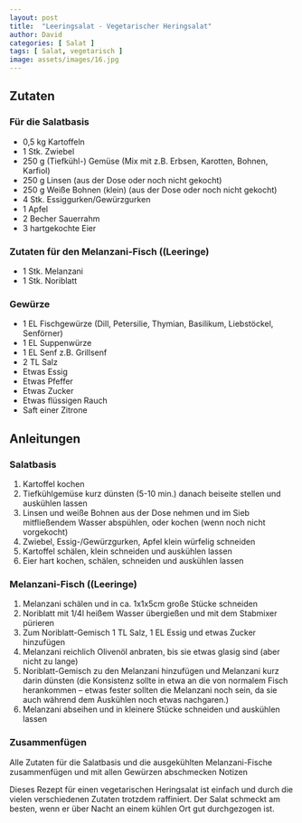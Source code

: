 ```yaml
---
layout: post
title:  "Leeringsalat - Vegetarischer Heringsalat"
author: David
categories: [ Salat ]
tags: [ Salat, vegetarisch ]
image: assets/images/16.jpg
---
```


## Zutaten

### Für die Salatbasis
- 0,5 kg Kartoffeln
- 1 Stk. Zwiebel
- 250 g (Tiefkühl-) Gemüse (Mix mit z.B. Erbsen, Karotten, Bohnen, Karfiol)
- 250 g Linsen (aus der Dose oder noch nicht gekocht)
- 250 g Weiße Bohnen (klein) (aus der Dose oder noch nicht gekocht)
- 4 Stk. Essiggurken/Gewürzgurken
- 1 Apfel
- 2 Becher Sauerrahm
- 3 hartgekochte Eier

### Zutaten für den Melanzani-Fisch ((Leeringe)
- 1 Stk. Melanzani
- 1 Stk. Noriblatt

### Gewürze
- 1 EL Fischgewürze (Dill, Petersilie, Thymian, Basilikum, Liebstöckel, Senförner)
- 1 EL Suppenwürze
- 1 EL Senf z.B. Grillsenf
- 2 TL Salz
- Etwas Essig
- Etwas Pfeffer
- Etwas Zucker
- Etwas flüssigen Rauch
- Saft einer Zitrone

## Anleitungen

### Salatbasis
1. Kartoffel kochen
2. Tiefkühlgemüse kurz dünsten (5-10 min.) danach beiseite stellen und auskühlen lassen
3. Linsen und weiße Bohnen aus der Dose nehmen und im Sieb mitfließendem Wasser abspühlen, oder kochen (wenn noch nicht vorgekocht)
4. Zwiebel, Essig-/Gewürzgurken, Apfel klein würfelig schneiden
5. Kartoffel schälen, klein schneiden und auskühlen lassen
6. Eier hart kochen, schälen, schneiden und auskühlen lassen

### Melanzani-Fisch ((Leeringe)
1. Melanzani schälen und in ca. 1x1x5cm große Stücke schneiden
2. Noriblatt mit 1/4l heißem Wasser übergießen und mit dem Stabmixer pürieren
3. Zum Noriblatt-Gemisch 1 TL Salz, 1 EL Essig und etwas Zucker hinzufügen
4. Melanzani reichlich Olivenöl anbraten, bis sie etwas glasig sind (aber nicht zu lange)
5. Noriblatt-Gemisch zu den Melanzani hinzufügen und Melanzani kurz darin dünsten (die Konsistenz sollte in etwa an die von normalem Fisch herankommen – etwas fester sollten die Melanzani noch sein, da sie auch während dem Auskühlen noch etwas nachgaren.)
6. Melanzani abseihen und in kleinere Stücke schneiden und auskühlen lassen

### Zusammenfügen
Alle Zutaten für die Salatbasis und die ausgekühlten Melanzani-Fische zusammenfügen und mit allen Gewürzen abschmecken
Notizen

Dieses Rezept für einen vegetarischen Heringsalat ist einfach und durch die vielen verschiedenen Zutaten trotzdem raffiniert. Der Salat schmeckt am besten, wenn er über Nacht an einem kühlen Ort gut durchgezogen ist.